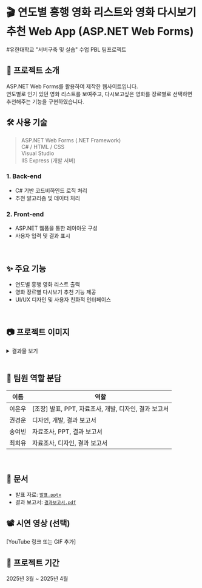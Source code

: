 # 🎬 연도별 흥행 영화 리스트와 영화 다시보기 추천 Web App (ASP.NET Web Forms)
#유한대학교 "서버구축 및 실습" 수업 PBL 팀프로젝트
## 📌 프로젝트 소개
ASP.NET Web Forms를 활용하여 제작한 웹사이트입니다.<br />
연도별로 인기 있던 영화 리스트를 보여주고, 다시보고싶은 영화를 장르별로 선택하면 추천해주는 기능을 구현하였습니다.<br />

## 🛠️ 사용 기술
> ASP.NET Web Forms (.NET Framework)<br />
> C# / HTML / CSS<br />
> Visual Studio<br />
> IIS Express (개발 서버)<br />

### 1. Back-end
- C# 기반 코드비하인드 로직 처리  
- 추천 알고리즘 및 데이터 처리 

### 2. Front-end
- ASP.NET 웹폼을 통한 레이아웃 구성  
- 사용자 입력 및 결과 표시

<br />

## ✨ 주요 기능
- 연도별 흥행 영화 리스트 출력
- 영화 장르별 다시보기 추천 기능 제공
- UI/UX 디자인 및 사용자 친화적 인터페이스

<br />

## 📷 프로젝트 이미지

<details>
<summary>결과물 보기</summary>
  
## 웹 디자인 및 구조 설계
<img src="https://github.com/user-attachments/assets/52e2e0c8-8761-4208-b8c4-fb95a2c0b07e"/>
<img src="https://github.com/user-attachments/assets/9e5fb3ac-aa15-4221-88a9-43444ad45dda"/>
  
## 메인 웹 폼[메인화면]
<img src="https://github.com/user-attachments/assets/cc098d46-e34d-4a05-8b38-3b812447d419"/>

## 리스트 웹 폼[역대 흥행 영화 찾아보기]
<img src="https://github.com/user-attachments/assets/ca78f735-93fd-4fd3-937f-f5c7b223788f"/>
<img src="https://github.com/user-attachments/assets/6971943e-f8ea-4d0b-b4dc-078c83515926"/>
<img src="https://github.com/user-attachments/assets/ad2cb257-9adb-49b0-ba7e-d517f5056aa2"/>

## 리스트 웹 폼[역대 흥행 영화 찾아보기]
![image](https://github.com/user-attachments/assets/d229cf6e-5c5f-4195-975f-48409c9a0ac8)

</details>

<br />

## 🧠 팀원 역할 분담
| 이름 | 역할 |
|------|------|
| 이은우 | [조장] 발표, PPT, 자료조사, 개발, 디자인, 결과 보고서 |
| 권경운 | 디자인, 개발, 결과 보고서 |
| 송여빈 | 자료조사, PPT, 결과 보고서 |
| 최희유 | 자료조사, 디자인, 결과 보고서 |

<br />

## 📁 문서
- 발표 자료: [`발표.pptx`](docs/발표.pptx)
- 결과 보고서: [`결과보고서.pdf`](docs/결과보고서.pdf)

## 📽️ 시연 영상 (선택)
[YouTube 링크 또는 GIF 추가]

## 📌 프로젝트 기간
2025년 3월 ~ 2025년 4월
